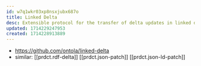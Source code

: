 ```yaml
---
id: w7q1wkr03xp8nsxjubx687o
title: Linked Delta
desc: Extensible protocol for the transfer of delta updates in linked datasets.
updated: 1714229247953
created: 1714228913889
---
```


- https://github.com/ontola/linked-delta
- similar: [[prdct.rdf-delta]] [[prdct.json-patch]] [[prdct.json-ld-patch]]